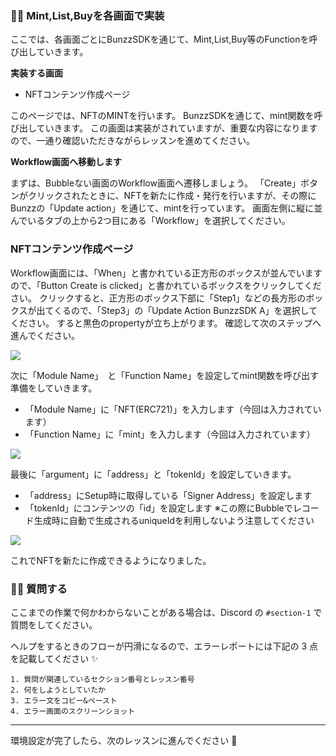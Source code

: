### 👩‍💻 **Mint,List,Buyを各画面で実装**

ここでは、各画面ごとにBunzzSDKを通じて、Mint,List,Buy等のFunctionを呼び出していきます。

**実装する画面**

*   NFTコンテンツ作成ページ

このページでは、NFTのMINTを行います。
BunzzSDKを通じて、mint関数を呼び出していきます。
この画面は実装がされていますが、重要な内容になりますので、一通り確認いただきながらレッスンを進めてください。


**Workflow画面へ移動します**

まずは、Bubbleない画面のWorkflow画面へ遷移しましょう。
「Create」ボタンがクリックされたときに、NFTを新たに作成・発行を行いますが、その際にBunzzの「Update action」を通じて、mintを行っています。
画面左側に縦に並んでいるタブの上から2つ目にある「Workflow」を選択してください。


### **NFTコンテンツ作成ページ**

Workflow画面には、「When」と書かれている正方形のボックスが並んでいますので、「Button Create is clicked」と書かれているボックスをクリックしてください。
クリックすると、正方形のボックス下部に「Step1」などの長方形のボックスが出てくるので、「Step3」の「Update Action BunzzSDK A」を選択してください。
すると黒色のpropertyが立ち上がります。
確認して次のステップへ進んでください。

![](https://firebasestorage.googleapis.com/v0/b/hideaki-97c59.appspot.com/o/images%2FhX626yFRzBaLxKfnu0ejxujjhv93%2FOn-bUrPRh.png?alt=media)

次に「Module Name」　と「Function Name」を設定してmint関数を呼び出す準備をしていきます。
- 「Module Name」に「NFT(ERC721)」を入力します（今回は入力されています）
- 「Function Name」に「mint」を入力します（今回は入力されています）

![](https://firebasestorage.googleapis.com/v0/b/hideaki-97c59.appspot.com/o/images%2FhX626yFRzBaLxKfnu0ejxujjhv93%2FEtvfC9So6.png?alt=media)

最後に「argument」に「address」と「tokenId」を設定していきます。
- 「address」にSetup時に取得している「Signer Address」を設定します
- 「tokenId」にコンテンツの「id」を設定します
※この際にBubbleでレコード生成時に自動で生成されるuniqueIdを利用しないよう注意してください

![](https://firebasestorage.googleapis.com/v0/b/hideaki-97c59.appspot.com/o/images%2FhX626yFRzBaLxKfnu0ejxujjhv93%2FMdAYoddDP.png?alt=media)

これでNFTを新たに作成できるようになりました。



### 🙋‍♂️ 質問する

ここまでの作業で何かわからないことがある場合は、Discord の `#section-1` で質問をしてください。

ヘルプをするときのフローが円滑になるので、エラーレポートには下記の 3 点を記載してください ✨

    1. 質問が関連しているセクション番号とレッスン番号
    2. 何をしようとしていたか
    3. エラー文をコピー&ペースト
    4. エラー画面のスクリーンショット


* * *

環境設定が完了したら、次のレッスンに進んでください 🎉
